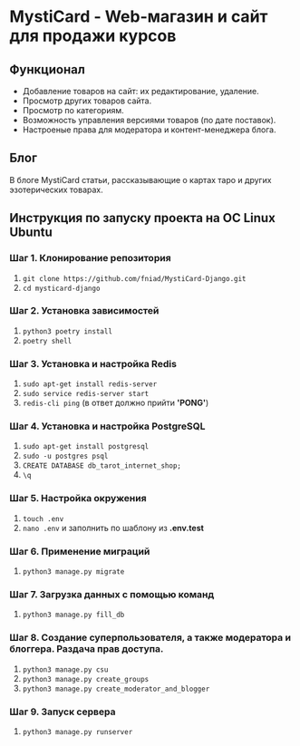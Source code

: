 # MystiCard - Web-магазин и сайт для продажи курсов

## Функционал

- Добавление товаров на сайт: их редактирование, удаление.
- Просмотр других товаров сайта.
- Просмотр по категориям.
- Возможность управления версиями товаров (по дате поставок).
- Настроеные права для модератора и контент-менеджера блога.

## Блог

В блоге MystiCard статьи, рассказывающие о картах таро и других эзотерических товарах.

## Инструкция по запуску проекта на ОС Linux Ubuntu

### Шаг 1. Клонирование репозитория

1. ```git clone https://github.com/fniad/MystiCard-Django.git```
2. ```cd mysticard-django```

### Шаг 2. Установка зависимостей

1. ```python3 poetry install```
2. ```poetry shell```

### Шаг 3. Установка и настройка Redis

1. ```sudo apt-get install redis-server```
2. ```sudo service redis-server start```
3. ```redis-cli ping``` (в ответ должно прийти **'PONG'**)

### Шаг 4. Установка и настройка PostgreSQL

1. ```sudo apt-get install postgresql```
2. ```sudo -u postgres psql```
3. ```CREATE DATABASE db_tarot_internet_shop;```
4. ```\q```

### Шаг 5. Настройка окружения

1. ```touch .env```
2. ```nano .env``` и заполнить по шаблону из **.env.test**

### Шаг 6. Применение миграций

1. ```python3 manage.py migrate```

### Шаг 7. Загрузка данных с помощью команд 

1. ```python3 manage.py fill_db```

### Шаг 8. Создание суперпользователя, а также модератора и блоггера. Раздача прав доступа.

1. ```python3 manage.py csu```
2. ```python3 manage.py create_groups```
3. ```python3 manage.py create_moderator_and_blogger```

### Шаг 9. Запуск сервера
1. ```python3 manage.py runserver```
